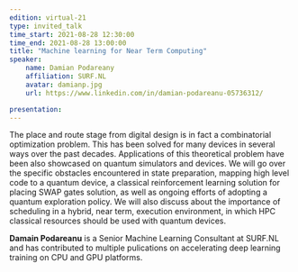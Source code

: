 ```yaml
---
edition: virtual-21
type: invited_talk
time_start: 2021-08-28 12:30:00
time_end: 2021-08-28 13:00:00
title: "Machine learning for Near Term Computing"
speaker:
    name: Damian Podareany 
    affiliation: SURF.NL
    avatar: damianp.jpg 
    url: https://www.linkedin.com/in/damian-podareanu-05736312/

presentation: 
---
```

The place and route stage from digital design is in fact a combinatorial optimization problem. This has been solved for many devices in several ways over the past decades. Applications of this theoretical problem have been also showcased on quantum simulators and devices. We will go over the specific obstacles encountered in state preparation, mapping high level code to a quantum device, a classical reinforcement learning solution for placing SWAP gates solution, as well as ongoing efforts of adopting a quantum exploration policy. We will also discuss about the importance of scheduling in a hybrid, near term, execution environment, in which HPC classical resources should be used with quantum devices. 

**Damain Podareanu** is a Senior Machine Learning Consultant at SURF.NL and has contributed to multiple pulications on accelerating deep learning training on CPU and GPU platforms.
